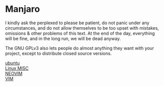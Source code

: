 # Manjaro

I kindly ask the perplexed to please be patient, do not panic under any circumstances, and do not allow themselves to be too upset with mistakes, omissions & other problems of this text. At the end of the day, everything will be fine, and in the long run, we will be dead anyway.

The GNU GPLv3 also lets people do almost anything they want with your project, except to distribute closed source versions.

[ubuntu](ubuntu.md)   
[Linux MISC](misc.md)  
[NEOVIM](neovim.md)  
[VIM](vim.md)  

